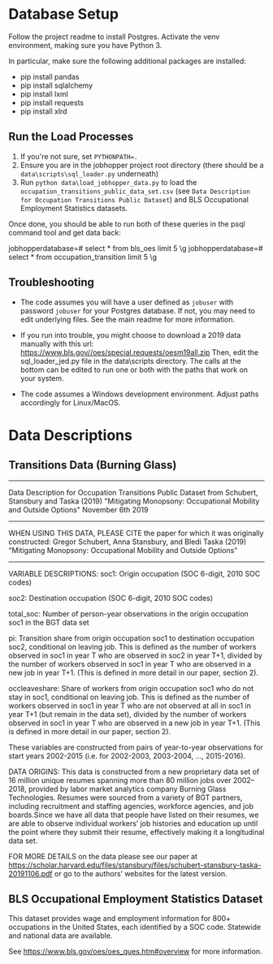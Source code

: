 # Database Setup
Follow the project readme to install Postgres. Activate the venv environment, making sure you have Python 3.

In particular, make sure the following additional packages are installed:

* pip install pandas
* pip install sqlalchemy
* pip install lxml
* pip install requests
* pip install xlrd


## Run the Load Processes

1. If you're not sure, set `PYTHONPATH=.`
2. Ensure you are in the jobhopper project root directory (there should be a `data\scripts\sql_loader.py` underneath)
3. Run `python data\load_jobhopper_data.py` to load the `occupation_transitions_public_data_set.csv` (see `Data Description for Occupation Transitions Public Dataset`) and BLS Occupational Employment Statistics datasets.

Once done, you should be able to run both of these queries in the psql command tool and get data back: 

jobhopperdatabase=# select * from bls_oes limit 5 \g
jobhopperdatabase=# select * from occupation_transition limit 5 \g

## Troubleshooting

* The code assumes you will have a user defined as `jobuser` with password `jobuser` for your Postgres database. If not, you may need to edit underlying files. See the main readme for more information.

* If you run into trouble, you might choose to download a 2019 data manually with this url: https://www.bls.gov//oes/special.requests/oesm19all.zip
Then, edit the sql_loader_jed.py file in the data\scripts directory. The calls at the bottom can be edited to run one or both with the paths that work on your system. 

* The code assumes a Windows development environment. Adjust paths accordingly for Linux/MacOS.

# Data Descriptions

## Transitions Data (Burning Glass)

****************************************************************************************************************
Data Description for Occupation Transitions Public Dataset
from Schubert, Stansbury and Taska (2019) "Mitigating Monopsony: Occupational Mobility and Outside Options"
November 6th 2019
****************************************************************************************************************

WHEN USING THIS DATA, PLEASE CITE the paper for which it was originally constructed:
Gregor Schubert, Anna Stansbury, and Bledi Taska (2019) "Mitigating Monopsony: Occupational Mobility and Outside Options"

***************************

VARIABLE DESCRIPTIONS:
soc1: Origin occupation (SOC 6-digit, 2010 SOC codes)

soc2: Destination occupation (SOC 6-digit, 2010 SOC codes)

total_soc: Number of person-year observations in the origin occupation soc1 in the BGT data set

pi: Transition share from origin occupation soc1 to destination occupation soc2, conditional on leaving job. 
This is defined as the number of workers observed in soc1 in year T who are observed in soc2 in year T+1,
divided by the number of workers observed in soc1 in year T who are observed in a new job in year T+1.
(This is defined in more detail in our paper, section 2).

occleaveshare: Share of workers from origin occupation soc1 who do not stay in soc1, conditional on leaving job.
This is defined as the number of workers observed in soc1 in year T who are not observed at all in soc1 in year T+1 
(but remain in the data set), divided by the number of workers observed in soc1 in year T who are observed
in a new job in year T+1. (This is defined in more detail in our paper, section 2).

These variables are constructed from pairs of year-to-year observations for start years 2002-2015
(i.e. for 2002-2003, 2003-2004, ..., 2015-2016).


DATA ORIGINS:
This data is constructed from a new proprietary data set of 16 million unique resumes spanning more than 
80 million jobs over 2002–2018, provided by labor market analytics company Burning Glass
Technologies. Resumes were sourced from a variety of BGT partners, including recruitment and staffing 
agencies, workforce agencies, and job boards.Since we have all data that people have listed on their 
resumes, we are able to observe individual workers’ job histories and education up until the point where 
they submit their resume, effectively making it a longitudinal data set.


FOR MORE DETAILS on the data please see our paper at 
https://scholar.harvard.edu/files/stansbury/files/schubert-stansbury-taska-20191106.pdf
or go to the authors’ websites for the latest version.


## BLS Occupational Employment Statistics Dataset

This dataset provides wage and employment information for 800+ occupations in the United States, each identified by a SOC code. Statewide and national data are available.

See https://www.bls.gov/oes/oes_ques.htm#overview for more information.